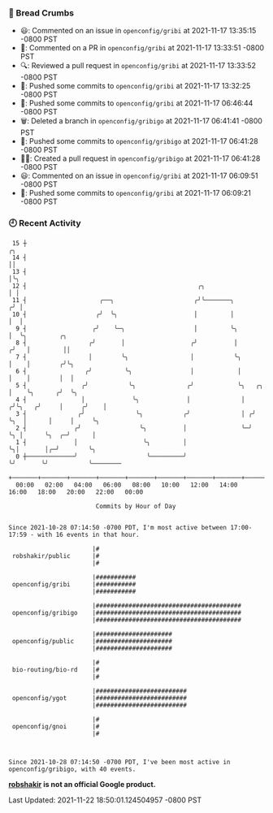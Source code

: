 ### 🍞 Bread Crumbs

 * 😃: Commented on an issue in `openconfig/gribi` at 2021-11-17 13:35:15 -0800 PST
 * 💬: Commented on a PR in  `openconfig/gribi` at 2021-11-17 13:33:51 -0800 PST
 * 🔍: Reviewed a pull request in  `openconfig/gribi` at 2021-11-17 13:33:52 -0800 PST
 * 🚢: Pushed some commits to `openconfig/gribi` at 2021-11-17 13:32:25 -0800 PST
 * 🚢: Pushed some commits to `openconfig/gribi` at 2021-11-17 06:46:44 -0800 PST
 * 🗑: Deleted a branch in `openconfig/gribigo` at 2021-11-17 06:41:41 -0800 PST
 * 🚢: Pushed some commits to `openconfig/gribigo` at 2021-11-17 06:41:28 -0800 PST
 * ✍🏼: Created a pull request in `openconfig/gribigo` at 2021-11-17 06:41:28 -0800 PST
 * 😃: Commented on an issue in `openconfig/gribi` at 2021-11-17 06:09:51 -0800 PST
 * 🚢: Pushed some commits to `openconfig/gribi` at 2021-11-17 06:09:21 -0800 PST

### 🕘 Recent Activity
```
 15 ┼                                                                        ╭╮
 14 ┤                                                                        ││
 13 ┤                                                                        │╰╮
 12 ┤                                               ╭╮                       │ │
 11 ┤                    ╭──╮                      ╭╯╰───────╮              ╭╯ │
 10 ┤                   ╭╯  ╰╮                     │         │              │  │
  9 ┤                  ╭╯    ╰─╮                   │         ╰╮             │  ╰╮         ╭╮
  8 ┤                 ╭╯       │                  ╭╯          │            ╭╯   │         ││
  7 ┤                 │        ╰╮                 │           ╰╮           │    │        ╭╯╰╮
  6 ┤                ╭╯         ╰╮                │            │           │    │        │  │
  5 ┤               ╭╯           ╰╮              ╭╯            ╰╮   ╭╮     │    ╰╮      ╭╯  ╰╮
  4 ┤               │             ╰╮             │              │  ╭╯╰╮   ╭╯     │     ╭╯    │
  3 ┤              ╭╯              ╰╮           ╭╯              │ ╭╯  ╰╮  │      │     │     ╰╮
  2 ┤             ╭╯                ╰╮          │               ╰─╯    ╰╮ │      ╰╮  ╭─╯      │
  1 ┤             │                  ╰╮         │                       ╰╮│       │╭─╯        ╰╮
  0 ┼─────────────╯                   ╰─────────╯                        ╰╯       ╰╯           ╰────────
    +───────+───────+───────+───────+───────+───────+───────+───────+───────+───────+───────+───────+────
  00:00   02:00   04:00   06:00   08:00   10:00   12:00   14:00   16:00   18:00   20:00   22:00   00:00   

						Commits by Hour of Day


Since 2021-10-28 07:14:50 -0700 PDT, I'm most active between 17:00-17:59 - with 16 events in that hour.

```



```
                       |#
 robshakir/public      |#
                       |#

                       |###########
 openconfig/gribi      |###########
                       |###########

                       |########################################
 openconfig/gribigo    |########################################
                       |########################################

                       |#####################
 openconfig/public     |#####################
                       |#####################

                       |#
 bio-routing/bio-rd    |#
                       |#

                       |#########################
 openconfig/ygot       |#########################
                       |#########################

                       |#
 openconfig/gnoi       |#
                       |#



Since 2021-10-28 07:14:50 -0700 PDT, I've been most active in openconfig/gribigo, with 40 events.

```
**[robshakir](mailto:robjs@google.com) is not an official Google product.**  


Last Updated: 2021-11-22 18:50:01.124504957 -0800 PST
